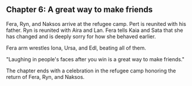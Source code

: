 ## Chapter 6: A great way to make friends

Fera, Ryn, and Naksos arrive at the refugee camp. Pert is reunited with his
father. Ryn is reunited with Aira and Lan. Fera tells Kaia and Sata that she
has changed and is deeply sorry for how she behaved earlier.

Fera arm wrestles Iona, Ursa, and Edl, beating all of them.

"Laughing in people's faces after you win is a great way to make friends."

The chapter ends with a celebration in the refugee camp honoring the return of
Fera, Ryn, and Naksos.


